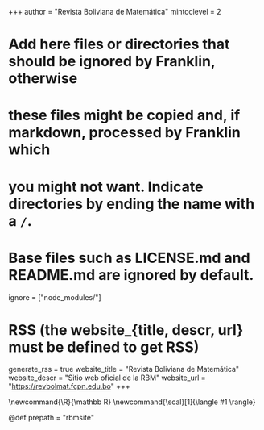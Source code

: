 <!--
Add here global page variables to use throughout your website.
-->
+++
author = "Revista Boliviana de Matemática"
mintoclevel = 2

# Add here files or directories that should be ignored by Franklin, otherwise
# these files might be copied and, if markdown, processed by Franklin which
# you might not want. Indicate directories by ending the name with a `/`.
# Base files such as LICENSE.md and README.md are ignored by default.
ignore = ["node_modules/"]

# RSS (the website_{title, descr, url} must be defined to get RSS)
generate_rss = true
website_title = "Revista Boliviana de Matemática"
website_descr = "Sitio web oficial de la RBM"
website_url   = "https://revbolmat.fcpn.edu.bo"
+++

<!--
Add here global latex commands to use throughout your pages.
-->
\newcommand{\R}{\mathbb R}
\newcommand{\scal}[1]{\langle #1 \rangle}

<!-- name repository -->

@def prepath = "rbmsite"